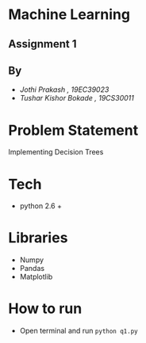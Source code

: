 
# Machine Learning
## Assignment 1

## By
- _Jothi Prakash , 19EC39023_
- _Tushar Kishor Bokade , 19CS30011_

# Problem Statement 

Implementing Decision Trees

# Tech

- python 2.6 +

# Libraries

- Numpy
- Pandas
- Matplotlib

# How to run

- Open terminal and run `python q1.py`




